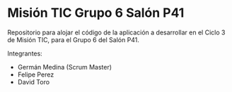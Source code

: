 # Misión TIC Grupo 6 Salón P41

Repositorio para alojar el código de la aplicación a desarrollar en el Ciclo 3 de Misión TIC, para el Grupo 6 del Salón P41.

Integrantes:

* Germán Medina (Scrum Master)
* Felipe Perez
* David Toro
